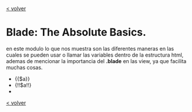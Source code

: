 [< volver](../../README.md)
# Blade: The Absolute Basics.
en este modulo lo que nos muestra son las diferentes maneras en las cuales se pueden usar o llamar las variables dentro de la estructura html, ademas de mencionar la importancia del **.blade** en las view, ya que facilita muchas cosas.
* {{$a}}
* {!!$a!!}
* <?= $a; ?>

[< volver](../../README.md)